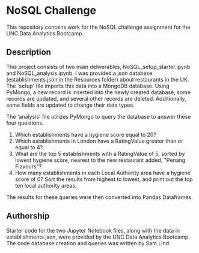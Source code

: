 # NoSQL Challenge
This repository contains work for the NoSQL challenge assignment for the UNC Data Analytics Bootcamp.

## Description

This project consists of two main deliverables, NoSQL_setup_starter.ipynb and NoSQL_analysis.ipynb.  I was provided a json database (establishments.json in the Resources folder) about restaurants in the UK.  The 'setup' file imports this data into a MongoDB database.  Using PyMongo, a new record is inserted into the newly created database, some records are updated, and several other records are deleted.  Additionally, some fields are updated to change their data types.

The 'analysis' file utilizes PyMongo to query the database to answer these four questions.
1. Which establishments have a hygiene score equal to 20?
2. Which establishments in London have a RatingValue greater than or equal to 4?
3. What are the top 5 establishments with a RatingValue of 5, sorted by lowest hygiene score, nearest to the new restaurant added, "Penang Flavours"?
4. How many establishments in each Local Authority area have a hygiene score of 0? Sort the results from highest to lowest, and print out the top ten local authority areas.

The results for these queries were then converted into Pandas Dataframes.

## Authorship

Starter code for the two Jupyter Notebook files, along with the data in establishments.json, were provided by the UNC Data Analytics Bootcamp.  The code database creation and queries was written by Sam Lind.
